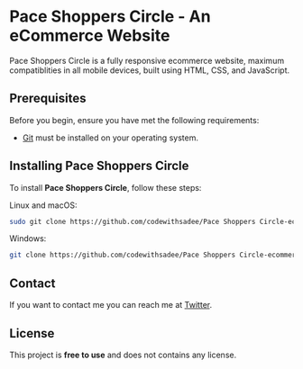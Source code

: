 # Pace Shoppers Circle - An eCommerce Website

Pace Shoppers Circle is a fully responsive ecommerce website, maximum compatiblities in all mobile devices, built using HTML, CSS, and JavaScript.

## Prerequisites

Before you begin, ensure you have met the following requirements:

* [Git](https://git-scm.com/downloads "Download Git") must be installed on your operating system.

## Installing Pace Shoppers Circle

To install **Pace Shoppers Circle**, follow these steps:

Linux and macOS:

```bash
sudo git clone https://github.com/codewithsadee/Pace Shoppers Circle-ecommerce-website.git
```

Windows:

```bash
git clone https://github.com/codewithsadee/Pace Shoppers Circle-ecommerce-website.git
```

## Contact

If you want to contact me you can reach me at [Twitter](https://www.twitter.com/codewithsadee).

## License

This project is **free to use** and does not contains any license.
